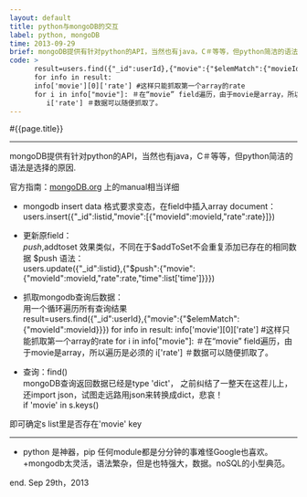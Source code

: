```yaml
---
layout: default
title: python与mongoDB的交互  
label: python, mongoDB
time: 2013-09-29
brief: mongoDB提供有针对python的API，当然也有java，C＃等等，但python简洁的语法是选择的原因
code: >
      result=users.find({"_id":userId},{"movie":{"$elemMatch":{"movieId":movieId}}})
      for info in result:
      info['movie'][0]['rate'] #这样只能抓取第一个array的rate
      for i in info["movie"]: ＃在“movie” field遍历，由于movie是array，所以遍历是必须的
         i['rate'] ＃数据可以随便抓取了。
---
```


#{{page.title}}
**************
mongoDB提供有针对python的API，当然也有java，C＃等等，但python简洁的语法是选择的原因.

官方指南：[mongoDB.org](http://mongodb.org) 上的manual相当详细

+ mongodb insert data 格式要求变态，在field中插入array document：  
        users.insert({"_id":listid,"movie":[{"movieId":movieId,"rate":rate}]})

+ 更新原field：  
    $push,$addtoset 
效果类似，不同在于$addToSet不会重复添加已存在的相同数据
$push 语法：  
        users.update({"_id":listid},{"$push":{"movie":{"movieId":movieId,"rate":rate,"time":list['time']}}})


+ 抓取mongodb查询后数据：  
用一个循环遍历所有查询结果  
         result=users.find({"_id":userId},{"movie":{"$elemMatch":{"movieId":movieId}}})
         for info in result:
             info['movie'][0]['rate'] #这样只能抓取第一个array的rate
             for i in info["movie"]: ＃在“movie” field遍历，由于movie是array，所以遍历是必须的
                 i['rate'] ＃数据可以随便抓取了。

+ 查询：find()  
mongoDB查询返回数据已经是type 'dict'，
之前纠结了一整天在这茬儿上，还import json，试图走远路用json来转换成dict，悲哀！  
        if 'movie' in s.keys()
        
即可确定s list里是否存在'movie' key

********************************

+ python 是神器，pip 任何module都是分分钟的事难怪Google也喜欢。
+mongodb太灵活，语法繁杂，但是也特强大，数据。noSQL的小型典范。



end.
Sep 29th，2013